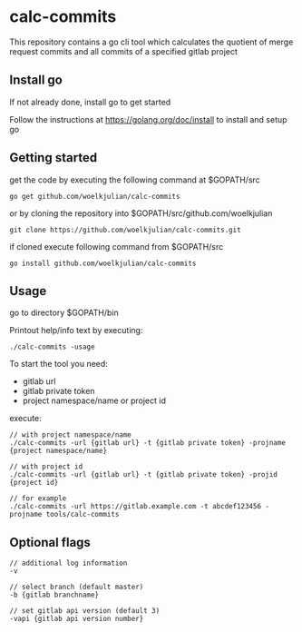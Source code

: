 calc-commits
===============

This repository contains a go cli tool which calculates the quotient of merge request commits and all commits of a specified gitlab project

## Install go
If not already done, install go to get started

Follow the instructions at https://golang.org/doc/install to install and setup go

## Getting started

get the code by executing the following command at $GOPATH/src

```
go get github.com/woelkjulian/calc-commits
```

or by cloning the repository into $GOPATH/src/github.com/woelkjulian

```
git clone https://github.com/woelkjulian/calc-commits.git
```
if cloned execute following command from $GOPATH/src
```
go install github.com/woelkjulian/calc-commits
```

## Usage

go to directory $GOPATH/bin

Printout help/info text by executing:

```
./calc-commits -usage

```

To start the tool you need:
- gitlab url
- gitlab private token
- project namespace/name or project id

execute:

```
// with project namespace/name
./calc-commits -url {gitlab url} -t {gitlab private token} -projname {project namespace/name}

// with project id
./calc-commits -url {gitlab url} -t {gitlab private token} -projid {project id}

// for example
./calc-commits -url https://gitlab.example.com -t abcdef123456 -projname tools/calc-commits

```

## Optional flags

```
// additional log information
-v

// select branch (default master)
-b {gitlab branchname}

// set gitlab api version (default 3)
-vapi {gitlab api version number}
```
